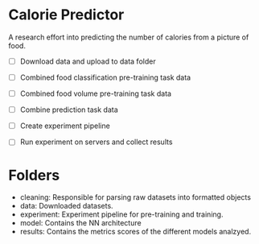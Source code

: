 # Calorie Predictor
A research effort into predicting the number of calories from a picture of food.

- [ ] Download data and upload to data folder
- [ ] Combined food classification pre-training task data
- [ ] Combined food volume pre-training task data
- [ ] Combine prediction task data
- [ ] Create experiment pipeline
- [ ] Run experiment on servers and collect results


# Folders
- cleaning: Responsible for parsing raw datasets into formatted objects
- data: Downloaded datasets.
- experiment: Experiment pipeline for pre-training and training.
- model: Contains the NN architecture
- results: Contains the metrics scores of the different models analzyed. 